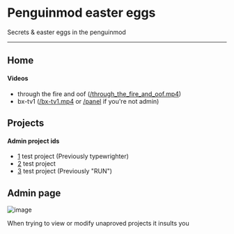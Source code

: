 # Penguinmod easter eggs
Secrets & easter eggs in the penguinmod
* * *
## Home
#### Videos
- through the fire and oof ([/through_the_fire_and_oof.mp4](https://home.penguinmod.site/through_the_fire_and_oof.mp4))
- bx-tv1 ([/bx-tv1.mp4](https://home.penguinmod.site/bx-tv1.mp4) or [/panel](https://home.penguinmod.site/panel) if you're not admin)

## Projects
#### Admin project ids
- [1](https://penguinmod.site/#1) test project (Previously typewrighter)
- [2](https://penguinmod.site/#2) test project
- [3](https://penguinmod.site/#3) test project (Previously "RUN")

## Admin page

![image](https://user-images.githubusercontent.com/75479945/236469525-acedd019-32ea-46c3-a34e-abbfade053ba.png)

When trying to view or modify unaproved projects it insults you
